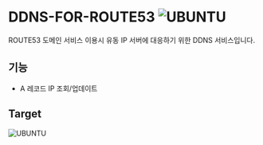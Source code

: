 # DDNS-FOR-ROUTE53 ![UBUNTU](https://img.shields.io/badge/Amazon_Route_53-8C4FFF?style=flat-square&logo=amazonroute53&logoColor=white)

ROUTE53 도메인 서비스 이용시 유동 IP 서버에 대응하기 위한 DDNS 서비스입니다.

기능
-------

- A 레코드 IP 조회/업데이트

Target
--------

![UBUNTU](https://img.shields.io/badge/Ubuntu-22.04-E95420?style=flat-square&logo=Ubuntu&logoColor=white)
